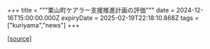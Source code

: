 +++
title = """栗山町ケアラー支援推進計画の評価"""
date = 2024-12-16T15:00:00.000Z
expiryDate = 2025-02-19T22:18:10.868Z
tags = ["kuriyama","news"]
+++


[[source]](https://www.town.kuriyama.hokkaido.jp/soshiki/43/18124.html)
